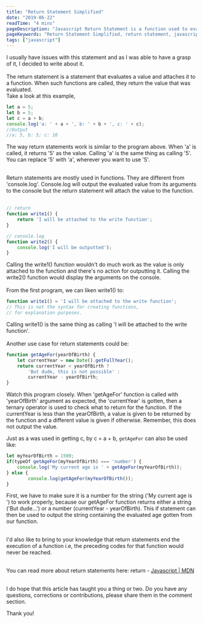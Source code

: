 ```yaml
---
title: "Return Statement Simplified"
date: "2019-06-22"
readTime: "4 mins"
pageDescription: "Javascript Return Statement is a function used to evaluate statements and attach the results to certain functions. When such functions are called, the evaluated (returned) value becomes the result"
pageKeywords: "Return Statement Simplified, return statement, javascript return, javascript return statement"
tags: ["javascript"]
---
```


I usually have issues with this statement and as I was able to have a grasp of it, I decided to write about it.
<br/><br/>
The return statement is a statement that evaluates a value and attaches it to a function. When such functions are called, they return the value that was evaluated.
<br>
Take a look at this example,
```javascript
let a = 5;
let b = 5;
let c = a + b;
console.log('a: ' + a + ', b: ' + b + ', c: ' + c);
//Output
//a: 5, b: 5; c: 10 
```

The way return statements work is similar to the program above. When 'a' is called, it returns '5' as the value. Calling 'a' is the same thing as calling '5'. You can replace '5' with 'a', wherever you want to use '5'.
<br/>
<br/>

Return statements are mostly used in functions. They are different from 'console.log'. Console.log will output the evaluated value from its arguments to the console but the return statement will attach the value to the function.
<br/><br/>

```javascript
// return
function write1() {
    return 'I will be attached to the write function';
}

// console.log
function write2() {
    console.log('I will be outputted');
}
```
Calling the write1() function wouldn't do much work as the value is only attached to the function and there's no action for outputting it. Calling the write2() function would display the arguments on the console.
<br/><br/>
From the first program, we can liken write1() to:
```javascript
function write1() = 'I will be attached to the write function';
// This is not the syntax for creating functions,
// for explanation purposes.
```
Calling write1() is the same thing as calling 'I will be attached to the write function'.
<br/><br/>
Another use case for return statements could be:
```javascript
function getAgeFor(yearOfBirth) {
    let currentYear = new Date().getFullYear();
    return currentYear < yearOfBirth ?
        'But dude, this is not possible' :
        currentYear - yearOfBirth;    
}
```
Watch this program closely. When 'getAgeFor' function is called with 'yearOfBirth' argument as expected, the 'currentYear' is gotten, then a ternary operator is used to check what to return for the function. If the currentYear is less than the yearOfBirth, a value is given to be returned by the function and a different value is given if otherwise. Remember, this does not output the value.

Just as a was used in getting c, by c = a + b, `getAgeFor` can also be used like:
```javascript
let myYearOfBirth = 1500;
if(typeOf getAgeFor(myYearOfBirth) === 'number') {
    console.log('My current age is ' + getAgeFor(myYearOfBirth));
} else {
        console.log(getAgeFor(myYearOfBirth());
}
```
First, we have to make sure it is a number for the string ('My current age is ') to work properly, because our getAgeFor function returns either a string ('But dude...') or a number (currentYear - yearOfBirth). This if statement can then be used to output the string containing the evaluated age gotten from our function.
			<br/><br/>

I'd also like to bring to your knowledge that return statements end the execution of a function i.e, the preceding codes for that function would never be reached.
<br/><br/>

You can read more about return statements here: return - <a href='https://developer.mozilla.org/en-US/docs/Web/JavaScript/Reference/Statements/return'>Javascript | MDN</a>
<br/><br/>

I do hope that this article has taught you a thing or two. Do you have any questions, corrections or contributions, please share them in the comment section.
<br/>

Thank you!
<br/><br/>